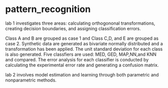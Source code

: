 # pattern_recognition

lab 1 investigates three areas: calculating orthogononal transformations, creating decision boundaries, and assigning classification errors. 

Class A and B are grouped as case 1 and Class C,D, and E are grouped as case 2. Synthetic data are generated as bivariate normally distributed and a transformation has been applied. The unit standard deviation for each class is also generated. Five classfiers are used: MED, GED, MAP,NN,and KNN and compared. The error analysis for each classifier is conducted by calculating the experimental error rate and generating a confusion matrix.

lab 2 involves model estimation and learning through both parametric and nonparametric methods. 
